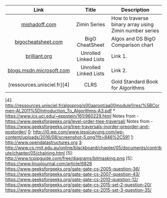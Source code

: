 Link | Title | Description
:---: | :---: | ---
[mishadoff.com][0] | Zimin Series | How to traverse binary array using Zimin number series
[bigocheatsheet.com][1] | BigO CheatSheet | Algos and DS BigO Comparison chart
[brilliant.org][2] | Unrolled Linked Lists | Link 1.
[blogs.msdn.microsoft.com][3] | Unrolled Linked Lists | Link 2.
[ressources.unisciel.fr][4] | CLRS | Gold Standard Book for Algorithms

[0]: http://mishadoff.com/blog/dfs-on-binary-tree-array/
[1]: http://bigocheatsheet.com/
[2]: https://brilliant.org/wiki/unrolled-linked-list/
[3]: https://blogs.msdn.microsoft.com/devdev/2005/08/22/unrolled-linked-lists/
[4]: http://ressources.unisciel.fr/algoprog/s00aaroot/aa00module1/res/%5BCormen-AL2011%5DIntroduction_To_Algorithms-A3.pdf * https://www.ics.uci.edu/~eppstein/161/960229.html
Notes from - https://www.geeksforgeeks.org/level-order-tree-traversal/
Notes from - https://www.geeksforgeeks.org/tree-traversals-inorder-preorder-and-postorder/
[0]: http://i0.wp.com/www.jessicayung.com/wp-content/uploads/2016/08/screenshot-5.png?fit=846%2C591
[1]: http://www.opendatastructures.org
[3]: http://www.cs.rmit.edu.au/online/blackboard/chapter/05/documents/contribute/chapter/05/chaining.html
[5]: http://www.tcpipguide.com/free/diagrams/bitmasking.png
[5]: https://www.linuxjournal.com/article/6828
https://www.geeksforgeeks.org/gate-gate-cs-2005-question-36/
https://www.geeksforgeeks.org/gate-gate-cs-2007-question-43/
https://www.geeksforgeeks.org/gate-gate-cs-2010-question-12/
https://www.geeksforgeeks.org/gate-gate-cs-2015-set-2-question-20/
https://www.geeksforgeeks.org/gate-gate-cs-2015-set-3-question-35/
